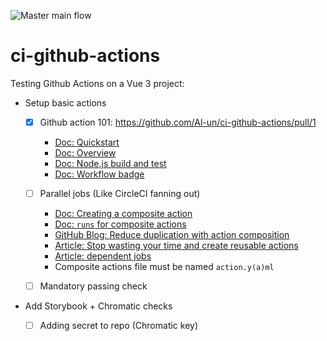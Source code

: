 ![Master main flow](https://github.com/Al-un/ci-github-actions/actions/workflows/main.yml/badge.svg)

# ci-github-actions

Testing Github Actions on a Vue 3 project:

- Setup basic actions

  - [x] Github action 101: https://github.com/Al-un/ci-github-actions/pull/1

    - [Doc: Quickstart](https://docs.github.com/en/actions/quickstart)
    - [Doc: Overview](https://docs.github.com/en/actions/learn-github-actions/understanding-github-actions)
    - [Doc: Node.js build and test](https://docs.github.com/en/actions/guides/building-and-testing-nodejs?learn=continuous_integration)
    - [Doc: Workflow badge](https://docs.github.com/en/actions/monitoring-and-troubleshooting-workflows/adding-a-workflow-status-badge)

  - [ ] Parallel jobs (Like CircleCI fanning out)
    - [Doc: Creating a composite action](https://docs.github.com/en/actions/creating-actions/creating-a-composite-action?learn=create_actions)
    - [Doc: `runs` for composite actions](https://docs.github.com/en/actions/creating-actions/metadata-syntax-for-github-actions#runs-for-composite-actions)
    - [GitHub Blog: Reduce duplication with action composition](https://github.blog/changelog/2021-08-25-github-actions-reduce-duplication-with-action-composition/)
    - [Article: Stop wasting your time and create reusable actions](https://dev.to/n3wt0n/github-composite-actions-nest-actions-within-actions-3e5l)
    - [Article: dependent jobs](https://www.edwardthomson.com/blog/github_actions_17_dependent_jobs.html)
    - Composite actions file must be named `action.y(a)ml`
  - [ ] Mandatory passing check

- Add Storybook + Chromatic checks
  - [ ] Adding secret to repo (Chromatic key)
